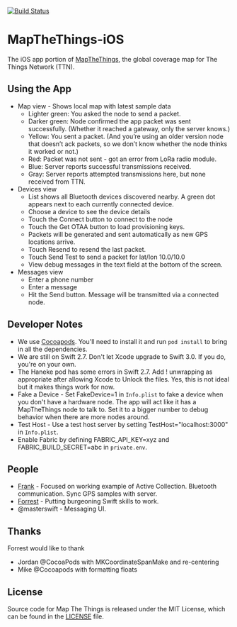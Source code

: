 [![Build Status](https://travis-ci.org/things-nyc/mapthethings-ios.svg?branch=master)](https://travis-ci.org/things-nyc/mapthethings-ios)
# MapTheThings-iOS

The iOS app portion of [MapTheThings](http://map.thethings.nyc), the
global coverage map for The Things Network (TTN).

## Using the App
- Map view - Shows local map with latest sample data
  - Lighter green: You asked the node to send a packet.
  - Darker green: Node confirmed the app packet was sent successfully. (Whether it reached a gateway, only the server knows.)
  - Yellow: You sent a packet. (And you’re using an older version node that doesn’t ack packets, so we don’t know whether the node thinks it worked or not.)
  - Red: Packet was not sent - got an error from LoRa radio module.
  - Blue: Server reports successful transmissions received.
  - Gray: Server reports attempted transmissions here, but none received from TTN.
- Devices view
  - List shows all Bluetooth devices discovered nearby. A green dot appears next to each currently connected device.
  - Choose a device to see the device details
  - Touch the Connect button to connect to the node
  - Touch the Get OTAA button to load provisioning keys.
  - Packets will be generated and sent automatically as new GPS locations arrive.
  - Touch Resend to resend the last packet.
  - Touch Send Test to send a packet for lat/lon 10.0/10.0
  - View debug messages in the text field at the bottom of the screen.
- Messages view
  - Enter a phone number
  - Enter a message
  - Hit the Send button. Message will be transmitted via a connected node.

## Developer Notes
- We use [Cocoapods](https://cocoapods.org/). You'll need to install it and run ```pod install``` to bring in all the dependencies.
- We are still on Swift 2.7. Don't let Xcode upgrade to Swift 3.0. If you do, you're on your own.
- The Haneke pod has some errors in Swift 2.7. Add ! unwrapping as appropriate after allowing Xcode to Unlock the files. Yes, this is not ideal but it makes things work for now.
- Fake a Device - Set FakeDevice=1 in ```Info.plist``` to fake a device when you don't have a hardware node. The app will act like it has a MapTheThings node to talk to. Set it to a bigger number to debug behavior when there are more nodes around.
- Test Host - Use a test host server by setting TestHost="localhost:3000" in ```Info.plist```.
- Enable Fabric by defining FABRIC_API_KEY=xyz and FABRIC_BUILD_SECRET=abc in ```private.env```.

## People
- [Frank](@frankleonrose) - Focused on working example of Active Collection. Bluetooth communication. Sync GPS samples with server.
- [Forrest](@forrestfiller) - Putting burgeoning Swift skills to work.
- @masterswift - Messaging UI.

## Thanks
Forrest would like to thank
 - Jordan @CocoaPods with MKCoordinateSpanMake and re-centering
 - Mike @Cocoapods with formatting floats

## License
Source code for Map The Things is released under the MIT License,
which can be found in the [LICENSE](LICENSE) file.
